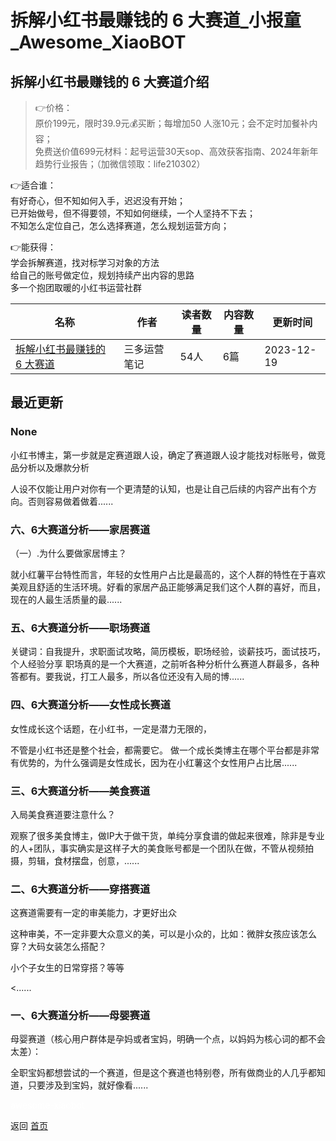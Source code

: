 # 拆解小红书最赚钱的 6 大赛道_小报童_Awesome_XiaoBOT

## 拆解小红书最赚钱的 6 大赛道介绍
> 👉价格：    
原价199元，限时39.9元💰买断；每增加50 人涨10元；会不定时加餐补内容；    
免费送价值699元材料：起号运营30天sop、高效获客指南、2024年新年趋势行业报告；（加微信领取：life210302）    
    
👉适合谁：    
有好奇心，但不知如何入手，迟迟没有开始；    
已开始做号，但不得要领，不知如何继续，一个人坚持不下去；    
不知怎么定位自己，怎么选择赛道，怎么规划运营方向；    
    
👉能获得：    
学会拆解赛道，找对标学习对象的方法    
给自己的账号做定位，规划持续产出内容的思路    
多一个抱团取暖的小红书运营社群  
  


|名称|作者|读者数量|内容数量|更新时间|
|---|---|---|---|---|
|[拆解小红书最赚钱的 6 大赛道](https://xiaobot.net/p/boom666?refer=0b133df9-27dc-423b-8101-639049001c13)|三多运营笔记|54人|6篇|2023-12-19|

## 最近更新
### None

小红书博主，第一步就是定赛道跟人设，确定了赛道跟人设才能找对标账号，做竞品分析以及爆款分析

人设不仅能让用户对你有一个更清楚的认知，也是让自己后续的内容产出有个方向。否则容易做着做着......

### 六、6大赛道分析——家居赛道

（一）.为什么要做家居博主？

就小红薯平台特性而言，年轻的女性用户占比是最高的，这个人群的特性在于喜欢美观且舒适的生活环境。好看的家居产品正能够满足我们这个人群的喜好，而且，现在的人最生活质量的最......

### 五、6大赛道分析——职场赛道

关键词：自我提升，求职面试攻略，简历模板，职场经验，谈薪技巧，面试技巧，个人经验分享
职场真的是一个大赛道，之前听各种分析什么赛道人群最多，各种答都有。要我说，打工人最多，所以各位还没有入局的博......

### 四、6大赛道分析——女性成长赛道

女性成长这个话题，在小红书，一定是潜力无限的，

不管是小红书还是整个社会，都需要它。 做一个成长类博主在哪个平台都是非常有优势的，为什么强调是女性成长，因为在小红薯这个女性用户占比居......

### 三、6大赛道分析——美食赛道

入局美食赛道要注意什么？

观察了很多美食博主，做IP大于做干货，单纯分享食谱的做起来很难，除非是专业的人+团队，事实确实是这样子大的美食账号都是一个团队在做，不管从视频拍摄，剪辑，食材摆盘，创意，......

### 二、6大赛道分析——穿搭赛道

这赛道需要有一定的审美能力，才更好出众

这种审美，不一定非要大众意义的美，可以是小众的，比如：微胖女孩应该怎么穿？大码女装怎么搭配？

小个子女生的日常穿搭？等等

<......

### 一、6大赛道分析——母婴赛道

母婴赛道（核心用户群体是孕妈或者宝妈，明确一个点，以妈妈为核心词的都不会太差）：

全职宝妈都想尝试的一个赛道，但是这个赛道也特别卷，所有做商业的人几乎都知道，只要涉及到宝妈，就好像看......


<a href="https://github.com/Reno9527/awesome-xiaobot" style="color: white; text-decoration: none;">awesome-xiaobot</a>

返回 [首页](../README.md)
